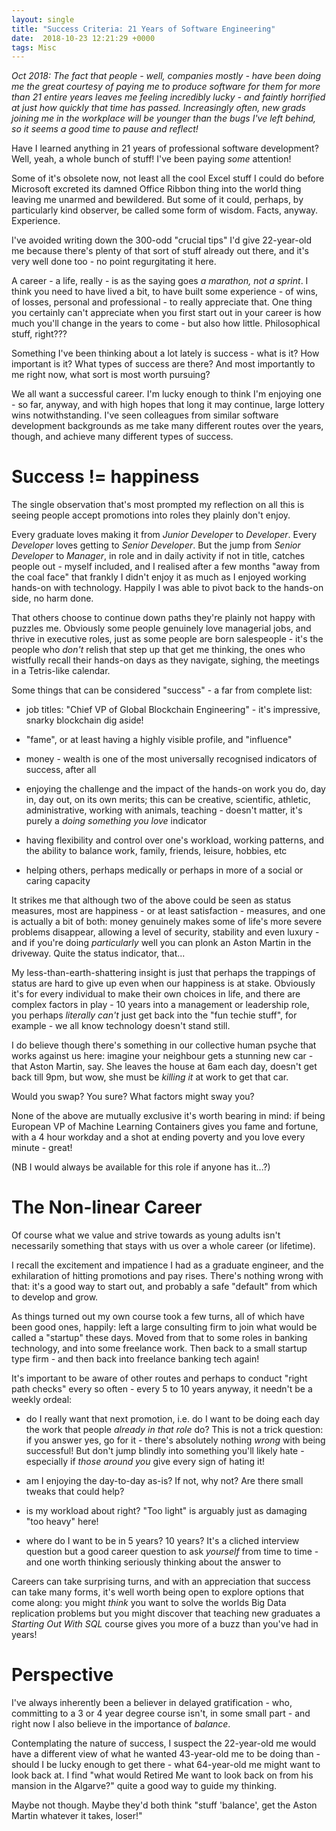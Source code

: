 ```yaml
---
layout: single
title: "Success Criteria: 21 Years of Software Engineering"
date:  2018-10-23 12:21:29 +0000
tags: Misc
---
```

_Oct 2018: The fact that people - well, companies mostly - have been doing me the great courtesy of paying me to produce 
software for them for more than 21 entire years leaves me feeling incredibly lucky - and faintly horrified at 
just how quickly that time has passed. Increasingly often, new grads joining me in the workplace will be younger than 
the bugs I've left behind, so it seems a good time to pause and reflect!_

Have I learned anything in 21 years of professional software development? Well, yeah, a whole bunch of stuff! I've been 
paying _some_ attention!

Some of it's obsolete now, not least all the cool Excel stuff I could do before Microsoft excreted its damned Office 
Ribbon thing into the world thing leaving me unarmed and bewildered. But some of it could, perhaps, by particularly 
kind observer, be called some form of wisdom. Facts, anyway. Experience.

I've avoided writing down the 300-odd "crucial tips" I'd give 22-year-old me because there's plenty of that sort of 
stuff already out there, and it's very well done too - no point regurgitating it here.

A career - a life, really - is as the saying goes _a marathon, not a sprint_. I think you need to have lived a bit, to
have built some experience - of wins, of losses, personal and professional - to really appreciate that. One thing you 
certainly can't appreciate when you first start out in your career is how much you'll change in the years to come - but 
also how little. Philosophical stuff, right???

Something I've been thinking about a lot lately is success - what is it? How important is it? What types of success are 
there? And most importantly to me right now, what sort is most worth pursuing? 

We all want a successful career. I'm lucky enough to think I'm enjoying one - so far, anyway, and with high hopes that 
long it may continue, large lottery wins notwithstanding. I've seen colleagues from similar software development 
backgrounds as me take many different routes over the years, though, and achieve many different types of success.


# Success != happiness

The single observation that's most prompted my reflection on all this is seeing people accept promotions into roles 
they plainly don't enjoy. 

Every graduate loves making it from _Junior Developer_ to _Developer_. Every _Developer_ loves 
getting to _Senior Developer_.  But the jump from _Senior Developer_ to _Manager_, in role and in daily activity if 
not in title, catches people out - myself included, and I realised after a few months "away from the coal face" that 
frankly I didn't enjoy it as much as I enjoyed working hands-on with technology. Happily I was able to pivot back to 
the hands-on side, no harm done.

That others choose to continue down paths they're plainly not happy with puzzles me. Obviously some people 
genuinely love managerial jobs, and thrive in executive roles, just as some people are born salespeople - it's the 
people who _don't_ relish that step up that get me thinking, the ones who wistfully recall their hands-on days as they 
navigate, sighing, the meetings in a Tetris-like calendar.

Some things that can be considered "success" - a far from complete list:

- job titles: "Chief VP of Global Blockchain Engineering" - it's impressive, snarky blockchain dig aside!

- "fame", or at least having a highly visible profile, and "influence" 

- money - wealth is one of the most universally recognised indicators of success, after all

- enjoying the challenge and the impact of the hands-on work you do, day in, day out, on its own merits; this can be 
creative, scientific, athletic, administrative, working with animals, teaching - doesn't matter, it's purely 
a _doing something you love_ indicator  

- having flexibility and control over one's workload, working patterns, and the ability to balance work, family, 
friends, leisure, hobbies, etc

- helping others, perhaps medically or perhaps in more of a social or caring capacity

It strikes me that although two of the above could be seen as status measures, most are happiness - or at least 
satisfaction - measures, and one is actually a bit of both: money genuinely makes some of life's more severe problems 
disappear, allowing a level of security, stability and even luxury - and if you're doing _particularly_ well you can 
plonk an Aston Martin in the driveway. Quite the status indicator, that...

My less-than-earth-shattering insight is just that perhaps the trappings of status are hard to give up even when
our happiness is at stake. Obviously it's for every individual to make their own choices in life, and there are complex
factors in play - 10 years into a management or leadership role, you perhaps _literally can't_ just get back into the 
"fun techie stuff", for example - we all know technology doesn't stand still. 

I do believe though there's something in our collective human psyche that works against us here: imagine your neighbour 
gets a stunning new car - that Aston Martin, say. She leaves the house at 6am each day, doesn't get back till 9pm, but 
wow, she must be _killing it_ at work to get that car. 

Would you swap? You sure? What factors might sway you?

None of the above are mutually exclusive it's worth bearing in mind: if being European VP of Machine Learning 
Containers gives you fame and fortune, with a 4 hour workday and a shot at ending poverty and you love every minute - 
great! 

(NB I would always be available for this role if anyone has it...?)


# The Non-linear Career

Of course what we value and strive towards as young adults isn't necessarily something that stays with us over a whole 
career (or lifetime). 

I recall the excitement and impatience I had as a graduate engineer, and the exhilaration of hitting promotions and 
pay rises. There's nothing wrong with that: it's a good way to start out, and probably a safe "default" from which to 
develop and grow.

As things turned out my own course took a few turns, all of which have been good ones, happily: left a large consulting
firm to join what would be called a "startup" these days. Moved from that to some roles in banking technology, and into 
some freelance work. Then back to a small startup type firm - and then back into freelance banking tech again!

It's important to be aware of other routes and perhaps to conduct "right path checks" every so often - every 5 to 10 
years anyway, it needn't be a weekly ordeal:

- do I really want that next promotion, i.e. do I want to be doing each day the work that people _already in that role_ 
do? This is not a trick question: if you answer yes, go for it - there's absolutely nothing _wrong_ with being 
successful! But don't jump blindly into something you'll likely hate - especially if _those around you_ give every sign 
of hating it!

- am I enjoying the day-to-day as-is? If not, why not? Are there small tweaks that could help?

- is my workload about right? "Too light" is arguably just as damaging "too heavy" here!

- where do I want to be in 5 years? 10 years? It's a cliched interview question but a good career question to 
ask _yourself_ from time to time - and one worth thinking seriously thinking about the answer to

Careers can take surprising turns, and with an appreciation that success can take many forms, it's well worth being 
open to explore options that come along: you might _think_ you want to solve the worlds Big Data replication problems 
but you might discover that teaching new graduates a _Starting Out With SQL_ course gives you more of a buzz than 
you've had in years!


# Perspective

I've always inherently been a believer in delayed gratification - who, committing to a 3 or 4 year degree course isn't,
in some small part - and right now I also believe in the importance of _balance_. 

Contemplating the nature of success, I suspect the 22-year-old me would have a different view of what he wanted 
43-year-old me to be doing than - should I be lucky enough to get there - what 64-year-old me might want to look back 
at. I find "what would Retired Me want to look back on from his mansion in the Algarve?" quite a good way to guide my 
thinking.

Maybe not though. Maybe they'd both think "stuff 'balance', get the Aston Martin whatever it takes, loser!"
